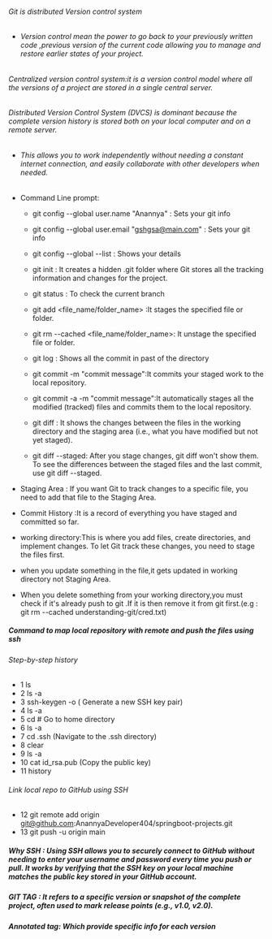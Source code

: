###### Git is distributed Version control system

- ###### Version control mean the power to go back to your previously written code ,previous version of the current code allowing you to manage and restore earlier states of your project.

###### Centralized version control system:it is a version control model where all the versions of a project are stored in a single central server.

###### Distributed Version Control System (DVCS) is dominant because the complete version history is stored both on your local computer and on a remote server.

- ###### This allows you to work independently without needing a constant internet connection, and easily collaborate with other developers when needed.

- Command Line prompt:

  - git config --global user.name "Anannya" : Sets your git info
  - git config --global user.email "gshgsa@main.com" : Sets your git info
  - git config --global --list : Shows your details
  - git init : It creates a hidden .git folder where Git stores all the tracking information and changes for the project.
  - git status : To check the current branch
  - git add <file_name/folder_name> :It stages the specified file or folder.
  - git rm --cached <file_name/folder_name>: It unstage the specified file or folder.
  - git log : Shows all the commit in past of the directory
  - git commit -m "commit message":It commits your staged work to the local repository.

  - git commit -a -m "commit message":It automatically stages all the modified (tracked) files and commits them to the local repository.
  - git diff : It shows the changes between the files in the working directory and the staging area (i.e., what you have modified but not yet staged).
  - git diff --staged: After you stage changes, git diff won't show them. To see the differences between the staged files and the last commit, use git diff --staged.

- Staging Area : If you want Git to track changes to a specific file, you need to add that file to the Staging Area.
- Commit History :It is a record of everything you have staged and committed so far.
- working directory:This is where you add files, create directories, and implement changes. To let Git track these changes, you need to stage the files first.
- when you update something in the file,it gets updated in working directory not Staging Area.
- When you delete something from your working directory,you must check if it's already push to git .If it is then remove it from git first.(e.g : git rm --cached understanding-git/cred.txt)

##### Command to map local repository with remote and push the files using ssh

###### Step-by-step history

- 1 ls
- 2 ls -a
- 3 ssh-keygen -o ( Generate a new SSH key pair)
- 4 ls -a
- 5 cd # Go to home directory
- 6 ls -a
- 7 cd .ssh (Navigate to the .ssh directory)
- 8 clear
- 9 ls -a
- 10 cat id_rsa.pub (Copy the public key)
- 11 history

###### Link local repo to GitHub using SSH

- 12 git remote add origin git@github.com:AnannyaDeveloper404/springboot-projects.git
- 13 git push -u origin main

##### Why SSH : Using SSH allows you to securely connect to GitHub without needing to enter your username and password every time you push or pull. It works by verifying that the SSH key on your local machine matches the public key stored in your GitHub account.

##### GIT TAG :  It refers to a specific version or snapshot of the complete project, often used to mark release points (e.g., v1.0, v2.0).
##### Annotated tag: Which provide specific info for each version